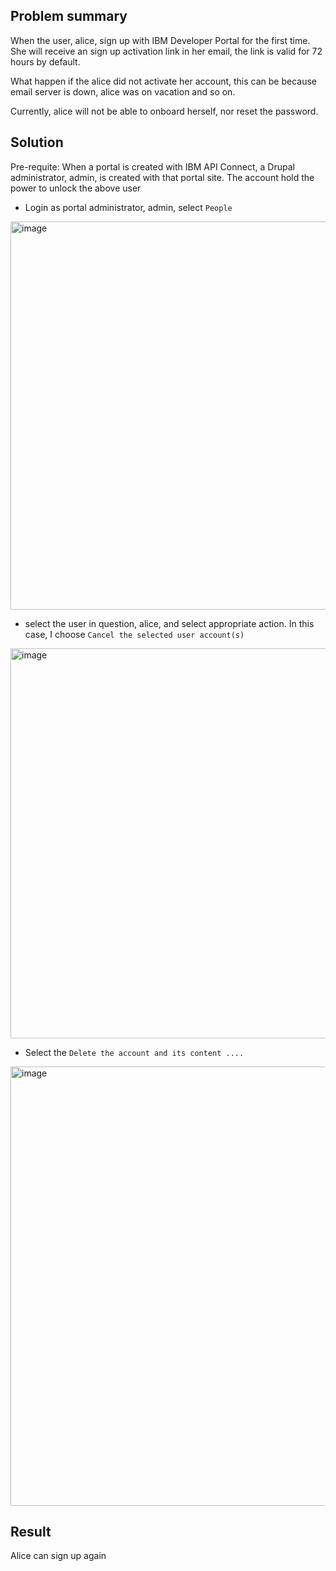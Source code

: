 ## Problem summary

When the user, alice, sign up with IBM Developer Portal for the first time.  She will receive an sign up activation link in her email, the link is valid for 72 hours by default.

What happen if the alice did not activate her account, this can be because email server is down, alice was on vacation and so on.

Currently, alice will not be able to onboard herself, nor reset the password.

## Solution

Pre-requite: When a portal is created with IBM API Connect, a Drupal administrator, admin, is created with that portal site.  The account hold the power to unlock the above user

- Login as portal administrator, admin, select `People`
<img width="621" alt="image" src="https://user-images.githubusercontent.com/24717424/217950241-c70a5c51-970d-47aa-b446-fa812c494f44.png">

- select the user in question, alice, and select appropriate action.  In this case, I choose `Cancel the selected user account(s)`
<img width="624" alt="image" src="https://user-images.githubusercontent.com/24717424/217950521-7241a372-8568-4e5d-85f6-c78d9fa76f38.png">

- Select the `Delete the account and its content ....`
<img width="703" alt="image" src="https://user-images.githubusercontent.com/24717424/217950616-881ed273-a186-4731-818d-98e40633559e.png">

## Result

Alice can sign up again
